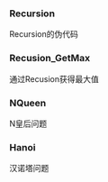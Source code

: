 ### Recursion

Recursion的伪代码

### Recusion_GetMax

通过Recusion获得最大值

### NQueen

N皇后问题

### Hanoi

汉诺塔问题